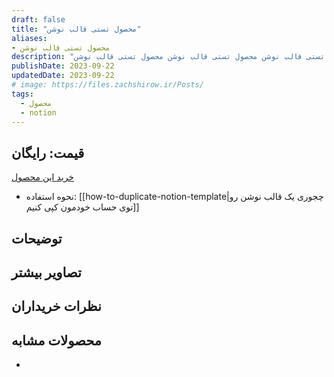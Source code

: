 ```yaml
---
draft: false
title: "محصول تستی قالب نوشن"
aliases: 
- محصول تستی قالب نوشن
description: "محصول تستی قالب نوشن محصول تستی قالب نوشن محصول تستی قالب نوشن محصول تستی قالب نوشن محصول تستی قالب نوشن."
publishDate: 2023-09-22
updatedDate: 2023-09-22
# image: https://files.zachshirow.ir/Posts/
tags:
  - محصول
  - notion
---
```



## قیمت: رایگان
 
<a  class="btn" href="https://zachshirow.ir" target="_blank">خرید این محصول</a>
 
 - نحوه استفاده: [[how-to-duplicate-notion-template\|چجوری یک قالب نوشن رو توی حساب خودمون کپی کنیم]]

## توضیحات




## تصاویر بیشتر


## نظرات خریداران

> 

## محصولات مشابه

- 